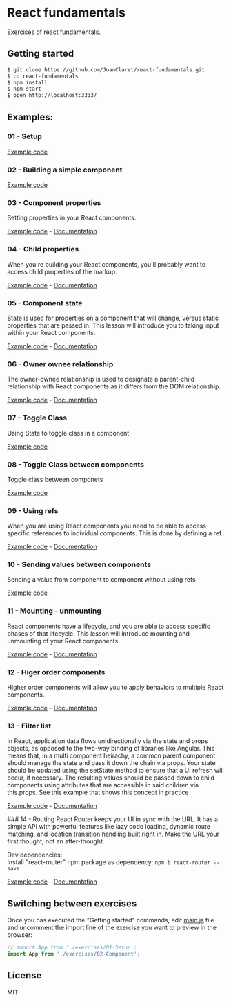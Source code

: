# React fundamentals
Exercises of react fundamentals.

## Getting started

```bash
$ git clone https://github.com/JoanClaret/react-fundamentals.git
$ cd react-fundamentals
$ npm install
$ npm start
$ open http://localhost:3333/
```

## Examples:

### 01 - Setup
[Example code](https://github.com/JoanClaret/react-fundamentals/blob/master/examples/01-Setup.js)

### 02 - Building a simple component
[Example code](https://github.com/JoanClaret/react-fundamentals/blob/master/examples/02-Component.js)


### 03 - Component properties
Setting properties in your React components.

[Example code](https://github.com/JoanClaret/react-fundamentals/blob/master/examples/03-Properties.js) - [Documentation](https://egghead.io/lessons/react-introduction-to-properties)



### 04 - Child properties
When you're building your React components, you'll probably want to access child properties of the markup.

[Example code](https://github.com/JoanClaret/react-fundamentals/blob/master/examples/04-Child-properties.js) - [Documentation](https://egghead.io/lessons/react-accessing-child-properties)


### 05 - Component state

State is used for properties on a component that will change, versus static properties that are passed in. This lesson will introduce you to taking input within your React components.

[Example code](https://github.com/JoanClaret/react-fundamentals/blob/master/examples/05-State.js) - [Documentation](https://egghead.io/lessons/react-state-basics)


### 06 - Owner ownee relationship
The owner-ownee relationship is used to designate a parent-child relationship with React components as it differs from the DOM relationship.

[Example code](https://github.com/JoanClaret/react-fundamentals/blob/master/examples/06-Owner-ownee.js) - [Documentation](https://egghead.io/lessons/react-owner-ownee-relationship)


### 07 - Toggle Class
Using State to toggle class in a component

[Example code](https://github.com/JoanClaret/react-fundamentals/blob/master/examples/07-Toggle-class.js)

### 08 - Toggle Class between components
Toggle class between componets

[Example code](https://github.com/JoanClaret/react-fundamentals/blob/master/examples/08-Toggle-between-components.js)

### 09 - Using refs
When you are using React components you need to be able to access specific references to individual components. This is done by defining a ref.

[Example code](https://github.com/JoanClaret/react-fundamentals/blob/master/examples/09-Using-refs.js) - [Documentation](https://egghead.io/lessons/react-using-refs-to-access-components)


### 10 - Sending values between components
Sending a value from component to component without using refs

[Example code](https://github.com/JoanClaret/react-fundamentals/blob/master/examples/10-Sending-values-between-components.js)

### 11 - Mounting - unmounting
React components have a lifecycle, and you are able to access specific phases of that lifecycle. This lesson will introduce mounting and unmounting of your React components.

[Example code](https://github.com/JoanClaret/react-fundamentals/blob/master/examples/11-Mounting-unmounting.js) - [Documentation](https://egghead.io/lessons/react-component-lifecycle-mounting-basics)


### 12 - Higer order components
Higher order components will allow you to apply behaviors to multiple React components.

[Example code](https://github.com/JoanClaret/react-fundamentals/blob/master/examples/12-Higher-order-components.js) - [Documentation](https://egghead.io/lessons/react-react-fundamentals-higher-order-components-replaces-mixins)


### 13 - Filter list
In React, application data flows unidirectionally via the state and props objects, as opposed to the two-way binding of libraries like Angular. This means that, in a multi component heirachy, a common parent component should manage the state and pass it down the chain via props.
Your state should be updated using the setState method to ensure that a UI refresh will occur, if necessary. The resulting values should be passed down to child components using attributes that are accessible in said children via this.props. See this example that shows this concept in practice

[Example code](https://github.com/JoanClaret/react-fundamentals/blob/master/examples/13-Filter-list.js) - [Documentation](https://scotch.io/tutorials/learning-react-getting-started-and-concepts#unidirectional-data-flow)


### 14 - Routing
React Router keeps your UI in sync with the URL. It has a simple API with powerful features like lazy code loading, dynamic route matching, and location transition handling built right in. Make the URL your first thought, not an after-thought.

Dev dependencies:<br />
Install "react-router" npm package as dependency: `npm i react-router --save`

[Example code](https://github.com/JoanClaret/react-fundamentals/blob/master/examples/14-Routing.js) - [Documentation](https://medium.com/@dabit3/beginner-s-guide-to-react-router-53094349669)




## Switching between exercises
Once you has executed the "Getting started" commands, edit [main.js](https://github.com/JoanClaret/react-fundamentals/blob/master/main.js) file and uncomment the import line of the exercise you want to preview in the browser:

```javascript
// import App from './exercises/01-Setup';
import App from './exercises/02-Component';
```
## License
MIT
